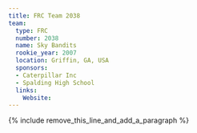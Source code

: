 ```yaml
---
title: FRC Team 2038
team:
  type: FRC
  number: 2038
  name: Sky Bandits
  rookie_year: 2007
  location: Griffin, GA, USA
  sponsors:
  - Caterpillar Inc
  - Spalding High School
  links:
    Website:
---
```


{% include remove_this_line_and_add_a_paragraph %}